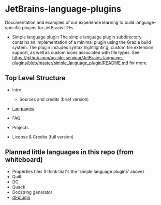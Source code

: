 # JetBrains-language-plugins
Documentation and examples of our experience learning to build language-specific plugins for JetBrains IDEs

* Simple language plugin
The simple language plugin subdirectory contains an implementation of a minimal plugin using the Gradle build system.
The plugin includes syntax hightlighting, custom file extension support, as well as custom icons associated with file
types. See https://github.com/uo-ide-seminar/JetBrains-language-plugins/blob/master/simple_language_plugin/README.md
for more.

## Top Level Structure 

* Intro
  * Sources and credits (brief version)

* [Languages](https://github.com/uo-ide-seminar/JetBrains-language-plugins/blob/master/Languages.md)

* FAQ

* Projects

* License & Credits (full version)

## Planned little languages in this repo (from whiteboard)

* Properties files (I think that's the 'simple language plugins' above)
* Quilt
* DC
* Quack
* Docstring generator
* [dl-plugin](https://github.com/zachsully/dl-plugin)
